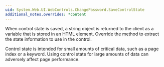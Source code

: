 ```yaml
---
uid: System.Web.UI.WebControls.ChangePassword.SaveControlState
additional_notes.overrides: *content
---
```


<p>When control state is saved, a string object is returned to the client as a variable that is stored in an HTML <code><input type="hidden" /></code> element. Override the <xref href="System.Web.UI.WebControls.ChangePassword.SaveControlState"></xref> method to extract the state information to use in the <xref href="System.Web.UI.WebControls.ChangePassword"></xref> control.  
  
 Control state is intended for small amounts of critical data, such as a page index or a keyword. Using control state for large amounts of data can adversely affect page performance.</p>


